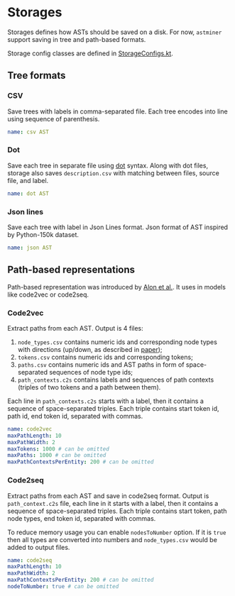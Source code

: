 # Storages

Storages defines how ASTs should be saved on a disk.
For now, `astminer` support saving in tree and path-based formats.

Storage config classes are defined in [StorageConfigs.kt](../src/main/kotlin/astminer/config/StorageConfigs.kt).

## Tree formats

### CSV

Save trees with labels in comma-separated file.
Each tree encodes into line using sequence of parenthesis.

 ```yaml
 name: csv AST
 ```

### Dot

Save each tree in separate file using [dot](https://graphviz.org/doc/info/lang.html) syntax.
Along with dot files, storage also saves `description.csv` with matching between files, source file, and label.


 ```yaml
 name: dot AST
 ```

### Json lines

Save each tree with label in Json Lines format.
Json format of AST inspired by Python-150k dataset.

 ```yaml
 name: json AST
 ```

## Path-based representations

Path-based representation was introduced by [Alon et al.](https://arxiv.org/abs/1803.09544).
It uses in models like code2vec or code2seq.

### Code2vec

Extract paths from each AST. Output is 4 files:
1. `node_types.csv` contains numeric ids and corresponding node types with directions (up/down, as described in [paper](https://arxiv.org/pdf/1803.09544.pdf));
2. `tokens.csv` contains numeric ids and corresponding tokens;
3. `paths.csv` contains numeric ids and AST paths in form of space-separated sequences of node type ids;
4. `path_contexts.c2s` contains labels and sequences of path contexts (triples of two tokens and a path between them).

Each line in `path_contexts.c2s` starts with a label,
then it contains a sequence of space-separated triples. Each triple contains start token id, path id, end token id, separated with commas.

 ```yaml
 name: code2vec
 maxPathLength: 10
 maxPathWidth: 2
 maxTokens: 1000 # can be omitted
 maxPaths: 1000 # can be omitted
 maxPathContextsPerEntity: 200 # can be omitted
 ```


### Code2seq

Extract paths from each AST and save in code2seq format.
Output is `path_context.c2s` file,
each line in it starts with a label, then it contains a sequence of space-separated triples.
Each triple contains start token, path node types, end token id, separated with commas.

To reduce memory usage you can enable `nodesToNumber` option.
If it is `true` then all types are converted into numbers and `node_types.csv` would be added to output files.

 ```yaml
 name: code2seq
 maxPathLength: 10
 maxPathWidth: 2
 maxPathContextsPerEntity: 200 # can be omitted
 nodeToNumber: true # can be omitted
 ```
